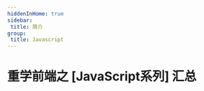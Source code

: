 ```yaml
---
hiddenInHome: true
sidebar:
 title: 简介
group:
 title: Javascript
---
```


# 重学前端之 [JavaScript系列] 汇总
